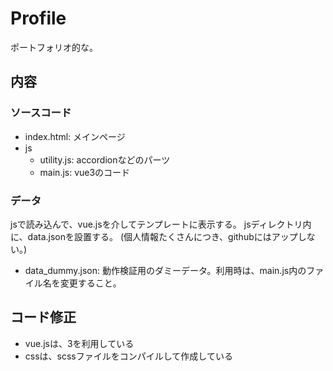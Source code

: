# Profile
ポートフォリオ的な。

## 内容
### ソースコード
- index.html: メインページ
- js
   - utility.js: accordionなどのパーツ
   - main.js: vue3のコード

### データ
jsで読み込んで、vue.jsを介してテンプレートに表示する。
jsディレクトリ内に、data.jsonを設置する。
(個人情報たくさんにつき、githubにはアップしない。)
　
- data_dummy.json: 動作検証用のダミーデータ。利用時は、main.js内のファイル名を変更すること。

## コード修正
- vue.jsは、3を利用している
- cssは、scssファイルをコンパイルして作成している